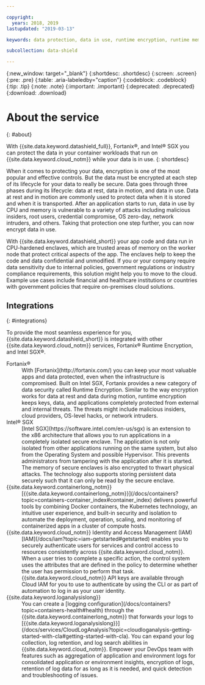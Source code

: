 ```yaml
---

copyright:
  years: 2018, 2019
lastupdated: "2019-03-13"

keywords: data protection, data in use, runtime encryption, runtime memory encryption, encrypted memory, intel sgx, software guard extensions, fortanix runtime encryption

subcollection: data-shield

---
```


{:new_window: target="_blank"}
{:shortdesc: .shortdesc}
{:screen: .screen}
{:pre: .pre}
{:table: .aria-labeledby="caption"}
{:codeblock: .codeblock}
{:tip: .tip}
{:note: .note}
{:important: .important}
{:deprecated: .deprecated}
{:download: .download}

# About the service
{: #about}

With {{site.data.keyword.datashield_full}}, Fortanix®, and Intel® SGX you can protect the data in your container workloads that run on {{site.data.keyword.cloud_notm}} while your data is in use.
{: shortdesc}

When it comes to protecting your data, encryption is one of the most popular and effective controls. But the data must be encrypted at each step of its lifecycle for your data to really be secure. Data goes through three phases during its lifecycle: data at rest, data in motion, and data in use. Data at rest and in motion are commonly used to protect data when it is stored and when it is transported. After an application starts to run, data in use by CPU and memory is vulnerable to a variety of attacks including malicious insiders, root users, credential compromise, OS zero-day, network intruders, and others. Taking that protection one step further, you can now encrypt data in use. 

With {{site.data.keyword.datashield_short}} your app code and data run in CPU-hardened enclaves, which are trusted areas of memory on the worker node that protect critical aspects of the app. The enclaves help to keep the code and data confidential and unmodified. If you or your company require data sensitivity due to internal policies, government regulations or industry compliance requirements, this solution might help you to move to the cloud. Example use cases include financial and healthcare institutions or countries with government policies that require on-premises cloud solutions.


## Integrations
{: #integrations}

To provide the most seamless experience for you, {{site.data.keyword.datashield_short}} is integrated with other {{site.data.keyword.cloud_notm}} services, Fortanix® Runtime Encryption, and Intel SGX®.

<dl>
  <dt>Fortanix®</dt>
    <dd>With [Fortanix](http://fortanix.com/) you can keep your most valuable apps and data protected, even when the infrastructure is compromised. Built on Intel SGX, Fortanix provides a new category of data security called Runtime Encryption. Similar to the way encryption works for data at rest and data during motion, runtime encryption keeps keys, data, and applications completely protected from external and internal threats. The threats might include malicious insiders, cloud providers, OS-level hacks, or network intruders.</dd>
  <dt>Intel® SGX</dt>
    <dd>[Intel SGX](https://software.intel.com/en-us/sgx) is an extension to the x86 architecture that allows you to run applications in a completely isolated secure enclave. The application is not only isolated from other applications running on the same system, but also from the Operating System and possible Hypervisor. This prevents administrators from tampering with the application after it is started. The memory of secure enclaves is also encrypted to thwart physical attacks. The technology also supports storing persistent data securely such that it can only be read by the secure enclave.</dd>
  <dt>{{site.data.keyword.containerlong_notm}}</dt>
    <dd>[{{site.data.keyword.containerlong_notm}}](/docs/containers?topic=containers-container_index#container_index) delivers powerful tools by combining Docker containers, the Kubernetes technology, an intuitive user experience, and built-in security and isolation to automate the deployment, operation, scaling, and monitoring of containerized apps in a cluster of compute hosts.</dd>
  <dt>{{site.data.keyword.cloud_notm}} Identity and Access Management (IAM)</dt>
    <dd>[IAM](/docs/iam?topic=iam-getstarted#getstarted) enables you to securely authenticate users for services and control access to resources consistently across {{site.data.keyword.cloud_notm}}. When a user tries to complete a specific action, the control system uses the attributes that are defined in the policy to determine whether the user has permission to perform that task. {{site.data.keyword.cloud_notm}} API keys are available through Cloud IAM for you to use to authenticate by using the CLI or as part of automation to log in as your user identity.</dd>
  <dt>{{site.data.keyword.loganalysislong}}</dt>
    <dd>You can create a [logging configuration](/docs/containers?topic=containers-health#health) through the {{site.data.keyword.containerlong_notm}} that forwards your logs to [{{site.data.keyword.loganalysislong}}](/docs/services/CloudLogAnalysis?topic=cloudloganalysis-getting-started-with-cla#getting-started-with-cla). You can expand your log collection, log retention, and log search abilities in {{site.data.keyword.cloud_notm}}. Empower your DevOps team with features such as aggregation of application and environment logs for consolidated application or environment insights, encryption of logs, retention of log data for as long as it is needed, and quick detection and troubleshooting of issues.</dd>
</dl>
